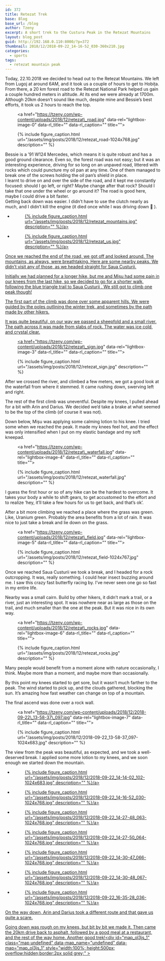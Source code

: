 ```yaml
---
id: 372
title: Retezat Trek
base: Blog
base_url: /blog
author: Tzeny
excerpt: A short trek to the Custura Peak in the Retezat Mountains
layout: blog_post
guid: http://192.168.0.110:8000/?p=372
thumbnail: 2018/12/2018-09-22_14-16-52_030-360x210.jpg
categories:
  - sports
tags:
  - retezat mountain peak
---
```

Today, 22.10.2018 we decided to head out to the Retezat Mountains. We left from Lugoj at around 6AM, and it took us a couple of hours to get to Hobița. From there, a 20 km forest road to the Retezat National Park helped us gain a couple hundred meters in altitude. At its end we were already at 1700m. Although 20km doesn’t sound like much, despite mine and Bessie’s best efforts, it took us 2 hours to reach the top.<figure class="wp-block-image"><a href="https://tzeny.com/wp-content/uploads/2018/12/retezat\_road.jpg" data-rel="lightbox-image-0" data-rl\_title="" data-rl_caption="" title="">



{% include figure_caption.html url="/assets/img/posts/2018/12/retezat_road-1024x768.jpg" description="" %}</a></figure> 

Bessie is a ’91 W124 Mercedes, which means it is quite robust and has a good ground clearance. Even so, the forest road was not easy; but it was an interesting experience, driving for so long on an unpaved road, littered with rocks which could puncture my oil pan at any time. One of them managed to break one of the screws holding the oil pan’s shield in place.  
I learnt to drive on and over the side of the road, and it kept me constantly focused: should I go left, or right? Maybe change after that rock? Should I take that one under the wheel or go around it? The road is good here, maybe I could drive a bit faster.  
Getting back down was easier. I didn’t have to use the clutch nearly as much, and I didn’t kill the engine (it died once while I was driving down 🙁 ). 

<ul class="wp-block-gallery columns-2 is-cropped">
  <li class="blocks-gallery-item">
    <figure><a href="https://tzeny.com/wp-content/uploads/2018/12/retezat_mountains.jpg" data-rel="lightbox-image-1" data-rl_title="" data-rl_caption="" title="">

{% include figure_caption.html url="/assets/img/posts/2018/12/retezat_mountains.jpg" description="" %}/a></figure>
  </li>
  <li class="blocks-gallery-item">
    <figure><a href="https://tzeny.com/wp-content/uploads/2018/12/retezat_us.jpg" data-rel="lightbox-image-2" data-rl_title="" data-rl_caption="" title="">

{% include figure_caption.html url="/assets/img/posts/2018/12/retezat_us.jpg" description="" %}/a></figure>
  </li>
</ul>

Once we reached the end of the road, we got off and looked around. The mountains, as always, were breathtaking. Here are some nearby peaks. We didn’t visit any of those, as we headed straight for Saua Custurii. 

Initially we had planned for a longer hike, but me and Mișu had some pain in our knees from the last hike, so we decided to go for a shorter walk, following the blue triangle trail to Saua Custurii . We still got to climb one peak though!

The first part of the climb was done over some apparent hills. We were guided by the poles outlining the winter trek, and sometimes by the path made by other hikers.

It was quite beautiful, on our way we passed a sheepfold and a small river. The path across it was made from slabs of rock. The water was ice cold, and crystal clear.<figure class="wp-block-image is-resized"><a href="https://tzeny.com/wp-content/uploads/2018/12/retezat\_sign.jpg" data-rel="lightbox-image-3" data-rl\_title="" data-rl_caption="" title="">



{% include figure_caption.html url="/assets/img/posts/2018/12/retezat_sign.jpg" description="" %}</a></figure> 

After we crossed the river, and climbed a few meters, we got a good look at the waterfall from where it stemmed. It came rushing down, swerving left and right.

The rest of the first climb was uneventful. Despite my knees, I pulled ahead for a bit with Arin and Darius. We decided we’d take a brake at what seemed to be the top of the climb (of course it was not). 

Down below, Mișu was applying some calming lotion to his knee. I tried some when we reached the peak. It made my knees feel hot, and the effect was only intensified when I put on my elastic bandage and my soft kneepad. <figure class="wp-block-image"><a href="https://tzeny.com/wp-content/uploads/2018/12/retezat\_waterfall.jpg" data-rel="lightbox-image-4" data-rl\_title="" data-rl_caption="" title="">



{% include figure_caption.html url="/assets/img/posts/2018/12/retezat_waterfall.jpg" description="" %}</a></figure> 

I guess the first hour or so of any hike can be the hardest to overcome. It takes your body a while to shift gears, to get accustomed to the effort and to realize ‘hey, it’ll take a few hours for us to get back, and that’s ok’.

After a bit more climbing we reached a place where the grass was green. Like, Uranium green. Probably the area benefits from a lot of rain. It was nice to just take a break and lie down on the grass.<figure class="wp-block-image"><a href="https://tzeny.com/wp-content/uploads/2018/12/retezat\_field.jpg" data-rel="lightbox-image-5" data-rl\_title="" data-rl_caption="" title="">



{% include figure_caption.html url="/assets/img/posts/2018/12/retezat_field-1024x767.jpg" description="" %}</a></figure> 

Once we reached Saua Custurii we took a break, and I headed for a rock outcropping. It was, really something. I could hear insect buzzing around me. I saw this crazy fast butterfly racing by. I’ve never seen one go so fast in my entire life.

Nearby was a small cairn. Build by other hikers, it didn’t mark a trail, or a river, just an interesting spot. It was nowhere near as large as those on the trail, and much smaller than the one at the peak. But it was nice in its own way.<figure class="wp-block-image"><a href="https://tzeny.com/wp-content/uploads/2018/12/retezat\_rocks.jpg" data-rel="lightbox-image-6" data-rl\_title="" data-rl_caption="" title="">



{% include figure_caption.html url="/assets/img/posts/2018/12/retezat_rocks.jpg" description="" %}</a></figure> 

Many people would benefit from a moment alone with nature occasionally, I think. Maybe more than a moment, and maybe more than occasionally.

By this point my knees started to get sore, but it wasn’t much farther to the peak. The wind started to pick up, and the clouds gathered, blocking the sun. It’s amazing how fast weather can change on top of a mountain. 

The final ascend was done over a rock wall. <figure class="wp-block-image"><a href="https://tzeny.com/wp-content/uploads/2018/12/2018-09-22\_13-58-37\_097.jpg" data-rel="lightbox-image-7" data-rl\_title="" data-rl\_caption="" title="">



{% include figure_caption.html url="/assets/img/posts/2018/12/2018-09-22_13-58-37_097-1024x683.jpg" description="" %}</a></figure> 

The view from the peak was beautiful, as expected, and we took a well-deserved break. I applied some more lotion to my knees, and we soon enough we started down the mountain.

<ul class="wp-block-gallery columns-3 is-cropped">
  <li class="blocks-gallery-item">
    <figure><a href="https://tzeny.com/wp-content/uploads/2018/12/2018-09-22_14-14-02_102-1024x683.jpg" data-rel="lightbox-image-8" data-rl_title="" data-rl_caption="" title="">

{% include figure_caption.html url="/assets/img/posts/2018/12/2018-09-22_14-14-02_102-1024x683.jpg" description="" %}/a></figure>
  </li>
  <li class="blocks-gallery-item">
    <figure><a href="https://tzeny.com/wp-content/uploads/2018/12/2018-09-22_14-16-52_030-1024x768.jpg" data-rel="lightbox-image-9" data-rl_title="" data-rl_caption="" title="">

{% include figure_caption.html url="/assets/img/posts/2018/12/2018-09-22_14-16-52_030-1024x768.jpg" description="" %}/a></figure>
  </li>
  <li class="blocks-gallery-item">
    <figure><a href="https://tzeny.com/wp-content/uploads/2018/12/2018-09-22_14-27-48_063-1024x768.jpg" data-rel="lightbox-image-10" data-rl_title="" data-rl_caption="" title="">

{% include figure_caption.html url="/assets/img/posts/2018/12/2018-09-22_14-27-48_063-1024x768.jpg" description="" %}/a></figure>
  </li>
  <li class="blocks-gallery-item">
    <figure><a href="https://tzeny.com/wp-content/uploads/2018/12/2018-09-22_14-27-50_064-1024x768.jpg" data-rel="lightbox-image-11" data-rl_title="" data-rl_caption="" title="">

{% include figure_caption.html url="/assets/img/posts/2018/12/2018-09-22_14-27-50_064-1024x768.jpg" description="" %}/a></figure>
  </li>
  <li class="blocks-gallery-item">
    <figure><a href="https://tzeny.com/wp-content/uploads/2018/12/2018-09-22_14-30-47_066-1024x768.jpg" data-rel="lightbox-image-12" data-rl_title="" data-rl_caption="" title="">

{% include figure_caption.html url="/assets/img/posts/2018/12/2018-09-22_14-30-47_066-1024x768.jpg" description="" %}/a></figure>
  </li>
  <li class="blocks-gallery-item">
    <figure><a href="https://tzeny.com/wp-content/uploads/2018/12/2018-09-22_14-30-48_067-1024x768.jpg" data-rel="lightbox-image-13" data-rl_title="" data-rl_caption="" title="">

{% include figure_caption.html url="/assets/img/posts/2018/12/2018-09-22_14-30-48_067-1024x768.jpg" description="" %}/a></figure>
  </li>
  <li class="blocks-gallery-item">
    <figure><a href="https://tzeny.com/wp-content/uploads/2018/12/2018-09-22_16-35-28_036-1024x768.jpg" data-rel="lightbox-image-14" data-rl_title="" data-rl_caption="" title="">

{% include figure_caption.html url="/assets/img/posts/2018/12/2018-09-22_16-35-28_036-1024x768.jpg" description="" %}/a></figure>
  </li>
</ul>

On the way down, Arin and Darius took a different route and that gave us quite a scare.  


Going down was rough on my knees, but bit by bit we made it. Then came the 20km drive back to asphalt, followed by a good meal at a restaurant, and the rest of the way home. Another good trek!<div id="map\_ol3js\_1" class="map undefined" data-map\_name="undefined" data-map="map\_ol3js_1" style="width:100%; height:500px; overflow:hidden;border:2px solid grey;" > 

<div id="map_ol3js_1_popup" class="ol-popup" >
  <a href="#" id="map_ol3js_1_popup-closer" class="ol-popup-closer"></a> 
  
  <div id="map_ol3js_1_popup-content" >
  </div>
</div></div> 

<!-- <link rel="stylesheet" href="http://tzeny.com/wp-content/plugins/osm/js/OL/6.1.1/css/ol.css" type="text/css" />

<link rel="stylesheet" href="http://tzeny.com/wp-content/plugins/osm/css/osm_map_v3.css" type="text/css" />

<link rel="stylesheet" href="http://tzeny.com/wp-content/plugins/osm/css/osm_map.css" type="text/css" /> -->

<!-- The line below is only needed for old environments like Internet Explorer and Android 4.x -->
